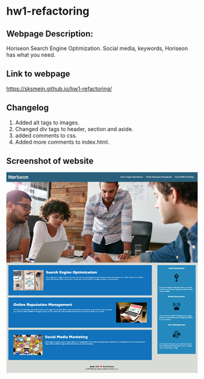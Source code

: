 # hw1-refactoring

## Webpage Description:
Horiseon Search Engine Optimization. Social media, keywords, Horiseon has what you need.

## Link to webpage
https://sksmejn.github.io/hw1-refactoring/

## Changelog
1. Added alt tags to images.
2. Changed div tags to header, section and aside.
3. added comments to css.
4. Added more comments to index.html.

## Screenshot of website
![Screenshot of website](./assets/images/hw1-refactoring.png)
